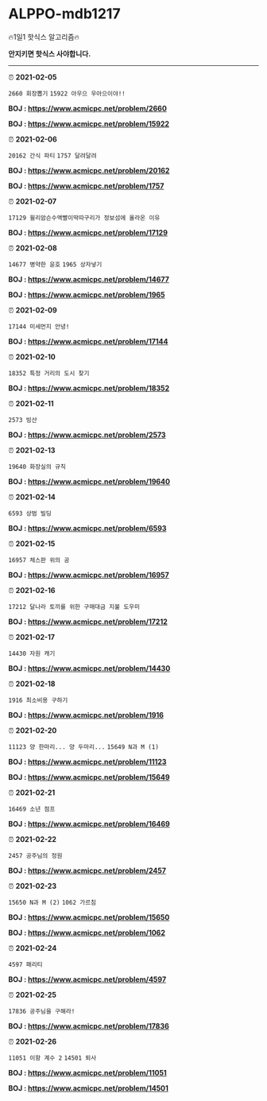 # ALPPO-mdb1217
:fire:​1일1 핫식스 알고리즘:fire:​

**안지키면 핫식스 사야합니다.**

---

:alarm_clock: **2021-02-05**

`2660 회장뽑기` `15922 아우으 우아으이야!!`

**BOJ : https://www.acmicpc.net/problem/2660**

**BOJ : https://www.acmicpc.net/problem/15922**


:alarm_clock: **2021-02-06**

`20162 간식 파티` `1757 달려달려`

**BOJ : https://www.acmicpc.net/problem/20162**

**BOJ : https://www.acmicpc.net/problem/1757**


:alarm_clock: **2021-02-07**

`17129 윌리암슨수액빨이딱따구리가 정보섬에 올라온 이유`

**BOJ : https://www.acmicpc.net/problem/17129**


:alarm_clock: **2021-02-08**

`14677 병약한 윤호` `1965 상자넣기`

**BOJ : https://www.acmicpc.net/problem/14677**

**BOJ : https://www.acmicpc.net/problem/1965**


:alarm_clock: **2021-02-09**

`17144 미세먼지 안녕!`

**BOJ : https://www.acmicpc.net/problem/17144**


:alarm_clock: **2021-02-10**

`18352 특정 거리의 도시 찾기`

**BOJ : https://www.acmicpc.net/problem/18352**


:alarm_clock: **2021-02-11**

`2573 빙산`

**BOJ : https://www.acmicpc.net/problem/2573**


:alarm_clock: **2021-02-13**

`19640 화장실의 규칙`

**BOJ : https://www.acmicpc.net/problem/19640**


:alarm_clock: **2021-02-14**

`6593 상범 빌딩`

**BOJ : https://www.acmicpc.net/problem/6593**


:alarm_clock: **2021-02-15**

`16957 체스판 위의 공`

**BOJ : https://www.acmicpc.net/problem/16957**


:alarm_clock: **2021-02-16**

`17212 달나라 토끼를 위한 구매대금 지불 도우미`

**BOJ : https://www.acmicpc.net/problem/17212**


:alarm_clock: **2021-02-17**

`14430 자원 캐기`

**BOJ : https://www.acmicpc.net/problem/14430**



:alarm_clock: **2021-02-18**

`1916 최소비용 구하기`

**BOJ : https://www.acmicpc.net/problem/1916**



:alarm_clock: **2021-02-20**

`11123 양 한마리... 양 두마리...` `15649 N과 M (1)`

**BOJ : https://www.acmicpc.net/problem/11123**

**BOJ : https://www.acmicpc.net/problem/15649**


:alarm_clock: **2021-02-21**

`16469 소년 점프`

**BOJ : https://www.acmicpc.net/problem/16469**


:alarm_clock: **2021-02-22**

`2457 공주님의 정원`

**BOJ : https://www.acmicpc.net/problem/2457**


:alarm_clock: **2021-02-23**

`15650 N과 M (2)` `1062 가르침`

**BOJ : https://www.acmicpc.net/problem/15650**

**BOJ : https://www.acmicpc.net/problem/1062**


:alarm_clock: **2021-02-24**

`4597 패리티`

**BOJ : https://www.acmicpc.net/problem/4597**


:alarm_clock: **2021-02-25**

`17836 공주님을 구해라!`

**BOJ : https://www.acmicpc.net/problem/17836**


:alarm_clock: **2021-02-26**

`11051 이항 계수 2` `14501 퇴사` 

**BOJ : https://www.acmicpc.net/problem/11051**

**BOJ : https://www.acmicpc.net/problem/14501**

